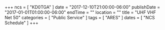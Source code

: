 +++
ncs = [ "KD0TGA" ]
date = "2017-12-10T21:00:00-06:00"
publishDate = "2017-01-01T01:00:00-06:00"
endTime = ""
location = ""
title = "UHF VHF Net 50"
categories = [ "Public Service" ]
tags = [ "ARES" ]
dates = [ "NCS Schedule" ]
+++

